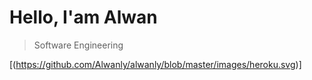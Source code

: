 # Hello, I'am Alwan

>Software Engineering

[(https://github.com/Alwanly/alwanly/blob/master/images/heroku.svg)]
